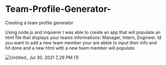 # Team-Profile-Generator-

Creating a team profile generator

Using node.js and inquierer I was able to create an app that will populate an html file that displays your teams informations: Manager, Intern, Engineer. Id you want to add a new team member your are abkle to input their info and hit done and a new html with a new team member will populate.

![Untitled_ Jul 30, 2021 7_26 PM (1)](https://user-images.githubusercontent.com/77422317/127726140-a86a29da-3d9b-4ad3-b1c1-3d41ad9f11eb.gif)

